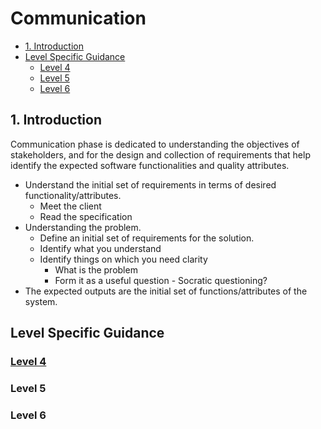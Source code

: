 # Communication <!-- omit in toc -->

- [1. Introduction](#1-introduction)
- [Level Specific Guidance](#level-specific-guidance)
  - [Level 4](#level-4)
  - [Level 5](#level-5)
  - [Level 6](#level-6)

## 1. Introduction

Communication phase is dedicated to understanding the objectives of stakeholders, and for the design and collection of requirements that help identify the expected software functionalities and quality attributes.

- Understand the initial set of requirements in terms of desired functionality/attributes.
  - Meet the client
  - Read the specification
- Understanding the problem.
  - Define an initial set of requirements for the solution.
  - Identify what you understand
  - Identify things on which you need clarity  
    - What is the problem
    - Form it as a useful question - Socratic questioning?  
- The expected outputs are the initial set of functions/attributes of the system.

## Level Specific Guidance

### [Level 4](../communication/level4/communication.md)

<!-- ### [Level 5](../communication/level5/communication.md) -->
### Level 5

<!-- ### [Level 6](../communication/level6/communication.md) -->
### Level 6
